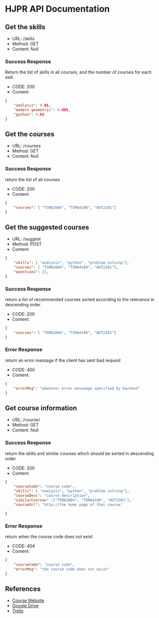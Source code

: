# HJPR API Documentation

## Get the skills

- URL: /skills
- Method: GET
- Content: Null

### Success Response

Return the list of skills in all courses, and the number of courses for each skill.

- CODE: 200
- Content:

```json
{
    "analysis": 0.01,
    "modern geometric": 0.005,
    "python": 0.02
}
```

## Get the courses

- URL: /courses
- Method: GET
- Content: Null

### Success Response

return the list of all courses

- CODE: 200
- Content:

```json
{
    "courses": [ "TSMA2004", "TSMA4100", "AUT2201"]
}
```

## Get the suggested courses

- URL: /suggest
- Method: POST
- Content:
  
```json
{
    "skills": [ "analysis", "python", "problem solving"],
    "courses": [ "TSMA2004", "TSMA4100", "AUT2201"],
    "questions": [],
}
```

### Success Response

return a list of recommended courses sorted according to the relevance in descending order

- CODE: 200
- Content:

```json
{
    "courses": [ "TSMA2004", "TSMA4100", "AUT2201"]
}
```

### Error Response

return an error message if the client has sent bad request

- CODE: 400
- Content:

```json
{
    "errorMsg": "whatever error messeage specified by backend"
}
```

## Get course information

- URL: /course/<course code>
- Method: GET
- Content: Null

### Success Response

return the skills and similar courses which should be sorted in descending order

- CODE: 200
- Content:

```json
{
    "courseCode": "course code",
    "skills": [ "analysis", "python", "problem solving"],
    "courseDesc": "course description",
    "similarCourses" :["TSMA2004", "TSMA4100", "AUT2201"],
    "courseUrl": "http://the home page of that course"

}
```

### Error Response

return when the course code does not exist

- CODE: 404
- Content:

```json
{   
    "courseCode": "course code",
    "errorMsg": "the course code does not exist"
}
```


## References

- [Course Website](https://webcms3.cse.unsw.edu.au/COMP9900/19T2/)
- [Google Drive](https://drive.google.com/drive/folders/17uxR4HrlkMTmWBHJNuZqe2dFg7krcCz2?usp=sharing)
- [Trello](https://trello.com/b/An48d5C7/hjpr)